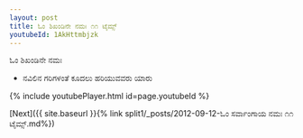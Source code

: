 ```yaml
---
layout: post
title: ಓಂ ಶಿಖಂಡಿನೇ ನಮಃ ೧೧ ಟೈಮ್ಸ್
youtubeId: 1AkHttmbjzk
---
```

 
 
 ಓಂ ಶಿಖಂಡಿನೇ ನಮಃ  
 
 -  ನವಿಲಿನ ಗರಿಗಳಂತೆ ಕೂದಲು ಹರಿಯುವವರು ಯಾರು 
 
  
 
  
 
 
 
 
 
 


{% include youtubePlayer.html id=page.youtubeId %}
 
[Next]({{ site.baseurl }}{% link  split1/_posts/2012-09-12-ಓಂ ಸರ್ವಾಂಗಾಯ ನಮಃ ೧೧ ಟೈಮ್ಸ್.md%})
 

